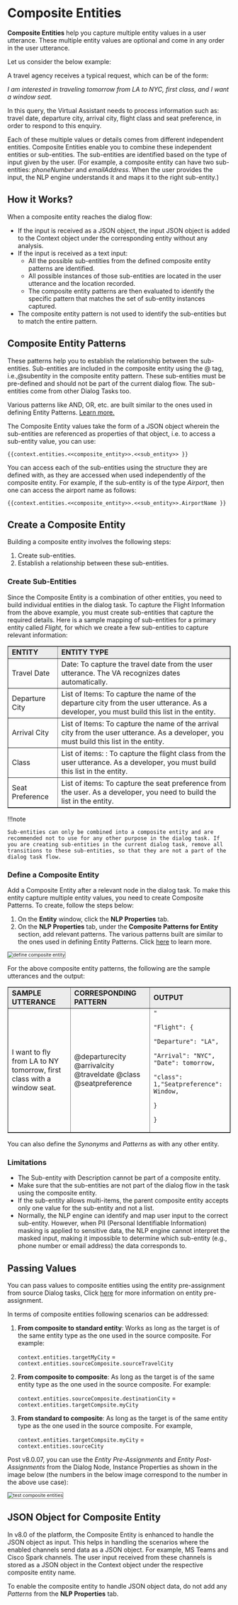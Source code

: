 # Composite Entities

**Composite Entities** help you capture multiple entity values in a user utterance. These multiple entity values are optional and come in any order in the user utterance.

Let us consider the below example:

A travel agency receives a typical request, which can be of the form:

_I am interested in traveling tomorrow from LA to NYC, first class, and I want a window seat._

In this query, the Virtual Assistant needs to process information such as: travel date, departure city, arrival city, flight class and seat preference, in order to respond to this enquiry.

Each of these multiple values or details comes from different independent entities. Composite Entities enable you to combine these independent entities or sub-entities. The sub-entities are identified based on the type of input given by the user. (For example, a composite entity can have two sub-entities: *phoneNumber* and *emailAddress*. When the user provides the input, the NLP engine understands it and maps it to the right sub-entity.)

## How it Works?

When a composite entity reaches the dialog flow:

* If the input is received as a JSON object, the input JSON object is added to the Context object under the corresponding entity without any analysis.
* If the input is received as a text input:
    * All the possible sub-entities from the defined composite entity patterns are identified.
    * All possible instances of those sub-entities are located in the user utterance and the location recorded.
    * The composite entity patterns are then evaluated to identify the specific pattern that matches the set of sub-entity instances captured.
* The composite entity pattern is not used to identify the sub-entities but to match the entire pattern.

## Composite Entity Patterns

These patterns help you to establish the relationship between the sub-entities. Sub-entities are included in the composite entity using the @ tag, i.e.,@subentity in the composite entity pattern. These sub-entities must be pre-defined and should not be part of the current dialog flow. The sub-entities come from other Dialog Tasks too.

Various patterns like AND, OR, etc. are built similar to the ones used in defining Entity Patterns. <a href="https://docsinternal-kore.github.io/docs/xo/automation/natural-language/training/fundamental-meaning/#add-patterns-for-entities" target="_blank">Learn more.</a>

The Composite Entity values take the form of a JSON object wherein the sub-entities are referenced as properties of that object, i.e. to access a sub-entity value, you can use: 

`{{context.entities.<<composite_entity>>.<<sub_entity>> }}`

You can access each of the sub-entities using the structure they are defined with, as they are accessed when used independently of the composite entity. For example, if the sub-entity is of the type _Airport_, then one can access the airport name as follows:

`{{context.entities.<<composite_entity>>.<<sub_entity>>.AirportName }}`

##  Create a Composite Entity

Building a composite entity involves the following steps:

1. Create sub-entities.
2. Establish a relationship between these sub-entities.

### Create Sub-Entities

Since the Composite Entity is a combination of other entities, you need to build individual entities in the dialog task. To capture the Flight Information from the above example, you must create sub-entities that capture the required details. Here is a sample mapping of sub-entities for a primary entity called _Flight_, for which we create a few sub-entities to capture relevant information:

<table border="1.5">
<tr bgcolor="#ECECEC">
   <td><strong>ENTITY</strong>
   </td>
   <td><strong>ENTITY TYPE</strong>
   </td>
  </tr>
  <tr>
   <td>Travel Date
   </td>
   <td>Date: To capture the travel date from the user utterance. The VA recognizes dates automatically.
   </td>
  </tr>
  <tr>
   <td>Departure City
   </td>
   <td>List of Items: To capture the name of the departure city  from the user utterance. As a developer, you must build this list in the entity.
   </td>
  </tr>
  <tr>
   <td>Arrival City 
   </td>
   <td>List of Items: To capture the name of the arrival city from the user utterance. As a developer, you must build this list in the entity.
   </td>
  </tr>
  <tr>
   <td>Class 
   </td>
   <td>List of items: : To capture the flight class from the user utterance. As a developer, you must build this list in the entity. 
   </td>
  </tr>
  <tr>
   <td>Seat Preference
   </td>
   <td>List of items: To capture the seat preference from the user. As a developer, you need to build the list in the entity. 
   </td>
  </tr>
</table>

!!!note

    Sub-entities can only be combined into a composite entity and are recommended not to use for any other purpose in the dialog task. If you are creating sub-entities in the current dialog task, remove all transitions to these sub-entities, so that they are not a part of the dialog task flow.

### Define a Composite Entity

Add a Composite Entity after a relevant node in the dialog task. To make this entity capture multiple entity values, you need to create Composite Patterns. To create, follow the steps below:

1. On the **Entity** window, click the **NLP Properties** tab.
2. On the **NLP Properties** tab, under the **Composite Patterns for Entity** section, add relevant patterns. The various patterns built are similar to the ones used in defining Entity Patterns. Click <a href="https://docsinternal-kore.github.io/docs/xo/automation/natural-language/training/fundamental-meaning/#navigate-to-the-patterns-tab" target="_blank">here</a> to learn more.

<img src="../images/define-composite-entity.png" alt="define composite entity" title="define composite entity" style="border: 1px solid gray; zoom:75%;">

For the above composite entity patterns, the following are the sample utterances and the output:

<table border="1.5">
<tr bgcolor="#ECECEC">
   <td>
<strong>SAMPLE UTTERANCE</strong>
   </td>
   <td><strong>CORRESPONDING PATTERN</strong>
   </td>
   <td><strong>OUTPUT</strong>
   </td>
  </tr>
  <tr>
   <td>I want to fly from LA to NY tomorrow, first class with a window seat.
   </td>
   <td>@departurecity @arrivalcity @traveldate @class @seatpreference
   </td>
   <td><code>"</code>
<p>
<code>"Flight": {</code>
<p>
<code>"Departure": "LA",</code>
<p>
<code>"Arrival": "NYC", "Date": tomorrow,</code>
<p>
<code>"class": 1,"Seatpreference": Window,</code>
<p>
<code>}</code>
<p>
<code>}</code>
   </td>
  </tr>
</table>


You can also define the _Synonyms_ and _Patterns_ as with any other entity.

### Limitations

* The Sub-entity with Description cannot be part of a composite entity.
* Make sure that the sub-entities are not part of the dialog flow in the task using the composite entity.
* If the sub-entity allows multi-items, the parent composite entity accepts only one value for the sub-entity and not a list.
* Normally, the NLP engine can identify and map user input to the correct sub-entity. However, when PII (Personal Identifiable Information) masking is applied to sensitive data, the NLP engine cannot interpret the masked input, making it impossible to determine which sub-entity (e.g., phone number or email address) the data corresponds to.

## Passing Values

You can pass values to composite entities using the entity pre-assignment from source Dialog tasks, Click <a href="https://docsinternal-kore.github.io/docs/xo/automation/use-cases/dialogs/node-types/working-with-the-dialog-node/?h=dialog+no#instance-properties" target="_blank">here</a> for more information on entity pre-assignment.

In terms of composite entities following scenarios can be addressed:

1. **From composite to standard entity**: Works as long as the target is of the same entity type as the one used in the source composite. For example:

    `context.entities.targetMyCity` = `context.entities.sourceComposite.sourceTravelCity`

2. **From composite to composite**: As long as the target is of the same entity type as the one used in the source composite. For example:

    `context.entities.sourceComposite.destinationCity` = `context.entities.targetCompsite.myCity`

3. **From standard to composite**: As long as the target is of the same entity type as the one used in the source composite. For example,

    `context.entities.targetCompsite.myCity` = `context.entities.sourceCity`

Post v8.0.07, you can use the _Entity Pre-Assignments_ and _Entity Post-Assignments_ from the Dialog Node, Instance Properties as shown in the image below (the numbers in the below image correspond to the number in the above use case):

<img src="../images/test-composite-entity.png" alt="test composite entities" title="test composite entities" style="border: 1px solid gray; zoom:75%;">

## JSON Object for Composite Entity

In v8.0 of the platform, the Composite Entity is enhanced to handle the JSON object as input. This helps in handling the scenarios where the enabled channels send data as a JSON object. For example, MS Teams and Cisco Spark channels. The user input received from these channels is stored as a JSON object in the Context object under the respective composite entity name.

To enable the composite entity to handle JSON object data, do not add any _Patterns_ from the **NLP Properties** tab.
